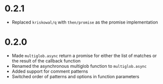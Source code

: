# 0.2.1
* Replaced `kriskowal/q` with `then/promise` as the promise implementation

# 0.2.0
* Made `multiglob.async` return a promise for either the list of matches or the result of the callback function
* Renamed the asynchronous multiglob function to `multiglob.async`
* Added support for comment patterns
* Switched order of patterns and options in function parameters
